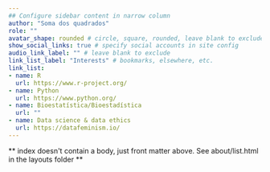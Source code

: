 ```yaml
---
## Configure sidebar content in narrow column
author: "Soma dos quadrados"
role: ""
avatar_shape: rounded # circle, square, rounded, leave blank to exclude
show_social_links: true # specify social accounts in site config
audio_link_label: "" # leave blank to exclude
link_list_label: "Interests" # bookmarks, elsewhere, etc.
link_list:
- name: R
  url: https://www.r-project.org/
- name: Python
  url: https://www.python.org/
- name: Bioestatística/Bioestadística
  url: ""
- name: Data science & data ethics
  url: https://datafeminism.io/
---
```


** index doesn't contain a body, just front matter above.
See about/list.html in the layouts folder **
